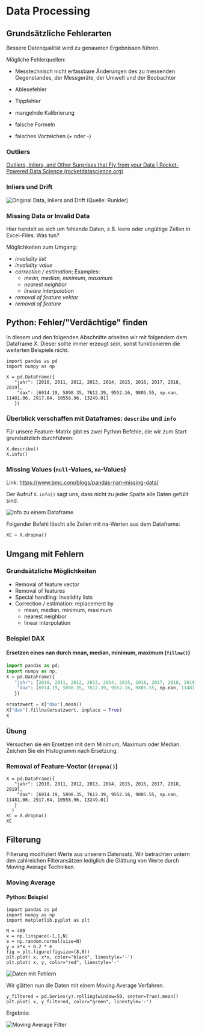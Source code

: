 

# Data Processing

## Grundsätzliche Fehlerarten

Bessere Datenqualität wird zu genaueren Ergebnissen führen. 

Mögliche Fehlerquellen: 

- Messtechnisch nicht erfassbare Änderungen des zu messenden Gegenstandes, der Messgeräte, der Umwelt und der Beobachter 

* Ablesefehler
* Tippfehler
* mangelnde Kalibrierung

* falsche Formeln
* falsches Vorzeichen (+ oder -)





### Outliers



[Outliers, Inliers, and Other Surprises that Fly from your Data | Rocket-Powered Data Science (rocketdatascience.org)](http://rocketdatascience.org/?p=473)



### Inliers und Drift

![Original Data, Inliers and Drift (Quelle: Runkler)](1-fehlerarten.assets/image-20211114183020487.png)



### Missing Data or Invalid Data

Hier handelt es sich um fehlende Daten, z.B. leere oder ungültige Zellen in Excel-Files. Was tun?

Möglichkeiten zum Umgang:

- *invalidity list*
- *invalidity value*
- *correction / estimation*; Examples:
  - *mean, median, minimum, maximum*
  - *nearest neighbor*
  - *lineare interpolation*
- *removal of feature vektor*
- *removal of feature*

&#x20;

## Python: Fehler/"Verdächtige"  finden

In diesem und den folgenden Abschnitte arbeiten wir mit folgendem dem Dataframe X. Dieser sollte immer erzeugt sein, sonst funktionieren die weiterten Beispiele nicht.

```
import pandas as pd
import numpy as np

X = pd.DataFrame({
   "jahr": [2010, 2011, 2012, 2013, 2014, 2015, 2016, 2017, 2018, 2019],
    "dax": [6914.19, 5898.35, 7612.39, 9552.16, 9805.55, np.nan, 11481.06, 2917.64, 10558.96, 13249.01] 
   })
```



### Überblick verschaffen  mit Dataframes: `describe` und `info`

Für unsere Feature-Matrix gibt es zwei Python Befehle, die wir zum Start grundsätzlich durchführen:

```
X.describe()
X.info()
```



### Missing Values (`null`-Values, `na`-Values)

Link: https://www.bmc.com/blogs/pandas-nan-missing-data/

Der Aufruf `X.info()` sagt uns, dass nicht zu jeder Spalte alle Daten gefüllt sind.

![Info zu einem Dataframe](1-fehlerarten.assets/image-20211114185903890.png)

Folgender Befehl löscht alle Zeilen mit na-Werten aus dem Dataframe:

```python
XC = X.dropna()
```



## Umgang mit Fehlern

### Grundsätzliche Möglichkeiten

* Removal of feature vector
* Removal of features
* Special handling: Invalidity lists
* Correction / estimation: replacement by
  * mean, median, minimum, maximum
  * nearest neighbor
  * linear interpolation

### Beispiel DAX

#### Ersetzen eines nan durch mean, median, minimum, maximum (`fillna()`)

```python
import pandas as pd;
import numpy as np;
X = pd.DataFrame({
   "jahr": [2010, 2011, 2012, 2013, 2014, 2015, 2016, 2017, 2018, 2019],
    "dax": [6914.19, 5898.35, 7612.39, 9552.16, 9805.55, np.nan, 11481.06, 2917.64, 10558.96, 13249.01] 
   })

ersatzwert = X["dax"].mean() 
X["dax"].fillna(ersatzwert, inplace = True)
X
```

### Übung

Versuchen sie ein Ersetzen mit dem Minimum, Maximum oder Median. Zeichen Sie ein Histogramm nach Ersetzung.

### Removal of Feature-Vector (`dropna()`)

```
X = pd.DataFrame({
   "jahr": [2010, 2011, 2012, 2013, 2014, 2015, 2016, 2017, 2018, 2019],
    "dax": [6914.19, 5898.35, 7612.39, 9552.16, 9805.55, np.nan, 11481.06, 2917.64, 10558.96, 13249.01] 
   }
  )
XC = X.dropna()
XC
```

## Filterung

Filterung modifiziert Werte aus unserem Datensatz. Wir betrachten untern den zahlreichen Filteransätzen lediglich die Glättung von Werte durch Moving Average Techniken.

### Moving Average

#### Python: Beispiel

```
import pandas as pd
import numpy as np
import matplotlib.pyplot as plt

N = 400
x = np.linspace(-1,1,N)
e = np.random.normal(size=N)
y = x*x + 0.2 * e
fig = plt.figure(figsize=(8,8))
plt.plot( x, x*x, color="black", linestyle='-')
plt.plot( x, y, color="red", linestyle='-'
```

![Daten mit Fehlern](1-fehlerarten.assets/image-20211121190017569.png)

Wir glätten nun die Daten mit einem Moving Average Verfahren.

```
y_filtered = pd.Series(y).rolling(window=50, center=True).mean()
plt.plot( x, y_filtered, color="green", linestyle='-')
```

Ergebnis:

![Moving Average Filter](1-fehlerarten.assets/image-20211121190100222.png)

